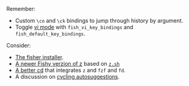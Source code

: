 
Remember:
* Custom `\co` and `\ck` bindings to jump through history by argument.
* Toggle [vi mode](https://fishshell.com/docs/current/interactive.html#vi-mode)
  with `fish_vi_key_bindings` and `fish_default_key_bindings`.


Consider:
* [The fisher installer](https://github.com/jorgebucaran/fisher).
* [A newer Fishy verzion of z](https://github.com/jethrokuan/z) based on
  [`z.sh`](https://github.com/rupa/z)
* [A better cd](https://github.com/eth-p/fish-plugin-better-cd) that
  integrates `z` and `fzf` and `fd`.
* A discussion on [cycling
  autosuggestions](https://github.com/fish-shell/fish-shell/issues/7351).
